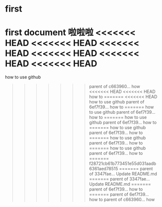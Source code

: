 # first
first document
啦啦啦
<<<<<<< HEAD
<<<<<<< HEAD
<<<<<<< HEAD
<<<<<<< HEAD
<<<<<<< HEAD
<<<<<<< HEAD
=======
how to use github
>>>>>>> parent of c663960... how
<<<<<<< HEAD
<<<<<<< HEAD
how to
=======
<<<<<<< HEAD
how to use github
>>>>>>> parent of 6ef7f39... how to
=======
how to use github
>>>>>>> parent of 6ef7f39... how to
=======
how to use github
>>>>>>> parent of 6ef7f39... how to
=======
how to use github
>>>>>>> parent of 6ef7f39... how to
=======
how to use github
>>>>>>> parent of 6ef7f39... how to
=======
how to use github
>>>>>>> parent of 6ef7f39... how to
=======
>>>>>>> f28721cb61b773451e55d031aadb6361aed78515
=======
>>>>>>> parent of 3347fae... Update README.md
=======
>>>>>>> parent of 3347fae... Update README.md
=======
>>>>>>> parent of 6ef7f39... how to
=======
>>>>>>> parent of 6ef7f39... how to
>>>>>>> parent of c663960... how
